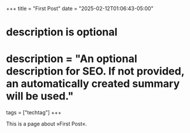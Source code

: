 +++
title = "First Post"
date = "2025-02-12T01:06:43-05:00"

#
# description is optional
#
# description = "An optional description for SEO. If not provided, an automatically created summary will be used."

tags = ["techtag"]
+++

This is a page about »First Post«.

